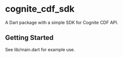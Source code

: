 # cognite_cdf_sdk

A Dart package with a simple SDK for Cognite CDF API.

## Getting Started

See lib/main.dart for example use.
